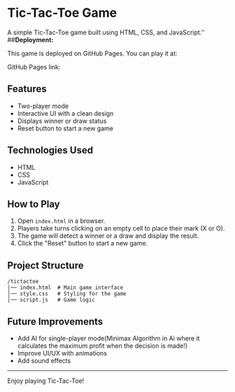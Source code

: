 # Tic-Tac-Toe Game

A simple Tic-Tac-Toe game built using HTML, CSS, and JavaScript.''
##**Deployment:**

This game is deployed on GitHub Pages. You can play it at:

GitHub Pages link:

## Features
- Two-player mode
- Interactive UI with a clean design
- Displays winner or draw status
- Reset button to start a new game

## Technologies Used
- HTML
- CSS
- JavaScript

## How to Play
1. Open `index.html` in a browser.
2. Players take turns clicking on an empty cell to place their mark (X or O).
3. The game will detect a winner or a draw and display the result.
4. Click the "Reset" button to start a new game.

## Project Structure
```
/tictactoe
│── index.html  # Main game interface
│── style.css   # Styling for the game
│── script.js   # Game logic
```

## Future Improvements
- Add AI for single-player mode(Minimax Algorithm in Ai where it calculates the maximum profit when the decision is made!)
- Improve UI/UX with animations
- Add sound effects


---
Enjoy playing Tic-Tac-Toe!


